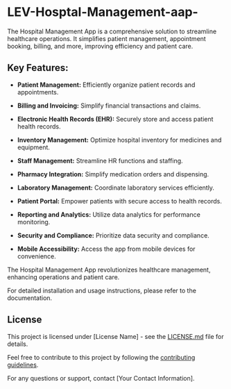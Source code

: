 # LEV-Hosptal-Management-aap-

The Hospital Management App is a comprehensive solution to streamline healthcare operations. It simplifies patient management, appointment booking, billing, and more, improving efficiency and patient care.

## Key Features:

- **Patient Management:** Efficiently organize patient records and appointments.

- **Billing and Invoicing:** Simplify financial transactions and claims.

- **Electronic Health Records (EHR):** Securely store and access patient health records.

- **Inventory Management:** Optimize hospital inventory for medicines and equipment.

- **Staff Management:** Streamline HR functions and staffing.

- **Pharmacy Integration:** Simplify medication orders and dispensing.

- **Laboratory Management:** Coordinate laboratory services efficiently.

- **Patient Portal:** Empower patients with secure access to health records.

- **Reporting and Analytics:** Utilize data analytics for performance monitoring.

- **Security and Compliance:** Prioritize data security and compliance.

- **Mobile Accessibility:** Access the app from mobile devices for convenience.

The Hospital Management App revolutionizes healthcare management, enhancing operations and patient care.

For detailed installation and usage instructions, please refer to the documentation.

## License

This project is licensed under [License Name] - see the [LICENSE.md](LICENSE.md) file for details.

Feel free to contribute to this project by following the [contributing guidelines](CONTRIBUTING.md).

For any questions or support, contact [Your Contact Information].
